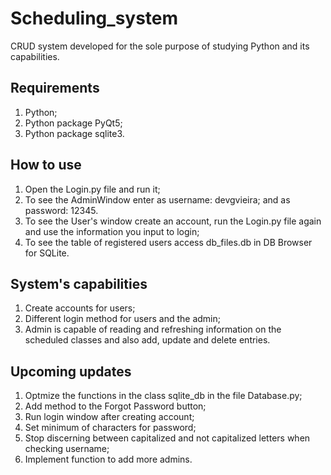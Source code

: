 # Scheduling_system
CRUD system developed for the sole purpose of studying Python and its capabilities.

## Requirements
1. Python;
2. Python package PyQt5;
3. Python package sqlite3.

## How to use

1. Open the Login.py file and run it;
2. To see the AdminWindow enter as username: devgvieira; and as password: 12345.
3. To see the User's window create an account, run the Login.py file again and use the information you input to login;
4. To see the table of registered users access db_files.db in DB Browser for SQLite.

## System's capabilities

1. Create accounts for users;
2. Different login method for users and the admin;
3. Admin is capable of reading and refreshing information on the scheduled classes and also add, update and delete entries.

## Upcoming updates

1. Optmize the functions in the class sqlite_db in the file Database.py;
2. Add method to the Forgot Password button;
3. Run login window after creating account;
4. Set minimum of characters for password;
5. Stop discerning between capitalized and not capitalized letters when checking username;
6. Implement function to add more admins.
